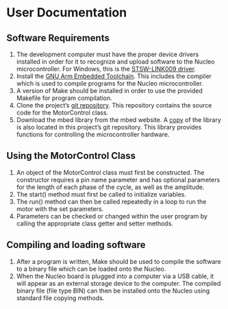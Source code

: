 User Documentation
========
## Software Requirements
1. The development computer must have the proper device drivers 
installed in order for it to recognize and upload software to the 
Nucleo microcontroller. For Windows, this is the [STSW-LINK009 driver](http://www.st.com/en/development-tools/stsw-link009.html).
2. Install the [GNU Arm Embedded Toolchain](https://developer.arm.com/open-source/gnu-toolchain/gnu-rm/downloads). This includes the compiler which is used to compile programs for the Nucleo microcontroller.
3. A version of Make should be installed in order to use the provided 
Makefile for program compilation.
4. Clone the project’s [git repository](https://github.com/BCR-Lab/NautiNet). 
This repository contains the source code for the MotorControl class.
5. Download the mbed library from the mbed website. A [copy](mbed.zip) of the library 
is also located in this project’s git repository. This library provides 
functions for controlling the microcontroller hardware.

## Using the MotorControl Class
1. An object of the MotorControl class must first be constructed. 
The constructor requires a pin name parameter and has optional 
parameters for the length of each phase of the cycle, as well as the amplitude.
2. The start() method must first be called to initialize variables.
3. The run() method can then be called repeatedly in a loop to run 
the motor with the set parameters.
4. Parameters can be checked or changed within the user program by 
calling the appropriate class getter and setter methods.

## Compiling and loading software
1. After a program is written, Make should be used to compile the 
software to a binary file which can be loaded onto the Nucleo.
2. When the Nucleo board is plugged into a computer via a USB cable, 
it will appear as an external storage device to the computer. The 
compiled binary file (file type BIN) can then be installed onto the Nucleo using standard 
file copying methods.
